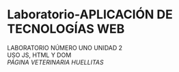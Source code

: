 # Laboratorio-APLICACIÓN DE TECNOLOGÍAS WEB
LABORATORIO NÚMERO UNO UNIDAD 2 <br>
USO JS, HTML Y DOM <br>
*PÁGINA VETERINARIA HUELLITAS*
